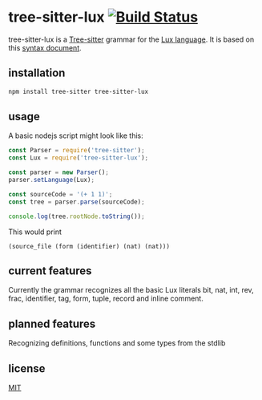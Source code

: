 # tree-sitter-lux [![Build Status](https://dev.azure.com/fabianachammer/tree-sitter-lux/_apis/build/status/fachammer.tree-sitter-lux?branchName=master&label=build)](https://dev.azure.com/fabianachammer/tree-sitter-lux/_build/latest?definitionId=3&branchName=master&label=build)

tree-sitter-lux is a [Tree-sitter](http://tree-sitter.github.io/tree-sitter/)
grammar for the [Lux language](https://github.com/LuxLang/lux).
It is based on this [syntax document](https://github.com/LuxLang/lux/blob/4049370ec0d0bec578b8fcb83700d020e81386c4/documentation/specification/Syntax.md).

## installation

```bash
npm install tree-sitter tree-sitter-lux
```

## usage

A basic nodejs script might look like this:

```javascript
const Parser = require('tree-sitter');
const Lux = require('tree-sitter-lux');

const parser = new Parser();
parser.setLanguage(Lux);

const sourceCode = '(+ 1 1)';
const tree = parser.parse(sourceCode);

console.log(tree.rootNode.toString());
```

This would print

```
(source_file (form (identifier) (nat) (nat)))
```

## current features

Currently the grammar recognizes all the basic Lux literals bit, nat, int, rev, frac, identifier, tag, form, tuple, record and inline comment.

## planned features

Recognizing definitions, functions and some types from the stdlib

## license

[MIT](https://choosealicense.com/licenses/mit/)
